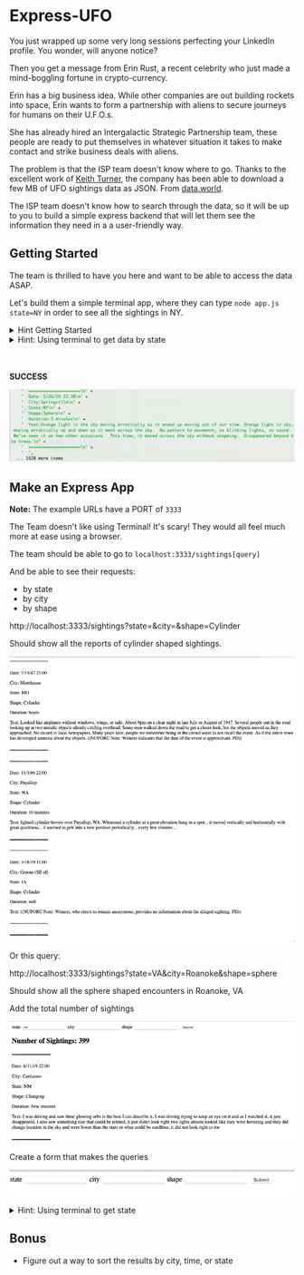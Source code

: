 # Express-UFO

You just wrapped up some very long sessions perfecting your LinkedIn profile. You wonder, will anyone notice?

Then you get a message from Erin Rust, a recent celebrity who just made a mind-boggling fortune in crypto-currency.

Erin has a big business idea. While other companies are out building rockets into space, Erin wants to form a partnership with aliens to secure journeys for humans on their U.F.O.s.

She has already hired an Intergalactic Strategic Partnership team, these people are ready to put themselves in whatever situation it takes to make contact and strike business deals with aliens.

The problem is that the ISP team doesn't know where to go. Thanks to the excellent work of [Keith Turner](https://data.world/khturner), the company has been able to download a few MB of UFO sightings data as JSON. From [data.world](https://data.world/khturner/national-ufo-reporting-center-reports).

The ISP team doesn't know how to search through the data, so it will be up to you to build a simple express backend that will let them see the information they need in a a user-friendly way.

## Getting Started

The team is thrilled to have you here and want to be able to access the data ASAP.

Let's build them a simple terminal app, where they can type
`node app.js state=NY` in order to see all the sightings in NY.

<details><summary>Hint Getting Started</summary>

1. `touch app.js`
1. require the `nuforc_reports.json` file

```js
// access the data in this file
const sightingsData = require("./sightings.json");

// test it
console.log(sightingsData[0]);

// expected output
// { date: '1/31/15 22:00',
//  city: 'Lancaster',
//  state: 'CA',
//  shape: 'Sphere',
//  duration: 'several minutes',
// description: 'Orange lights.' }
```

</details>

<details><summary>Hint: Using terminal to get data by state</summary>

1. `touch app.js`
1. require the `nuforc_reports.json` file

```js
// access the argument
const state = process.argv[2];

// test it
console.log(state);

// Terminal
// node app.js state=NY
// expected output
// state=NY
```

</details>

<br />
<br />

**SUCCESS**

![](./assets/terminal_output.png)

## Make an Express App

**Note:** The example URLs have a PORT of `3333`

The Team doesn't like using Terminal! It's scary! They would all feel much more at ease using a browser.

The team should be able to go to `localhost:3333/sightings[query]`

And be able to see their requests:

- by state
- by city
- by shape

http://localhost:3333/sightings?state=&city=&shape=Cylinder

Should show all the reports of cylinder shaped sightings.

![](./assets/html_output.png)

Or this query:

http://localhost:3333/sightings?state=VA&city=Roanoke&shape=sphere

Should show all the sphere shaped encounters in Roanoke, VA

Add the total number of sightings

![](./assets/num_sightings.png)

Create a form that makes the queries

![](./assets/form.png)

<details><summary>Hint: Using terminal to get state</summary>

![](./assets/form_hint.png)

</details>

## Bonus

- Figure out a way to sort the results by city, time, or state
